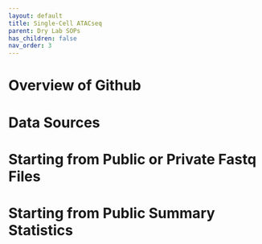 ```yaml
---
layout: default
title: Single-Cell ATACseq
parent: Dry Lab SOPs
has_children: false
nav_order: 3
---
```


# Overview of Github 

# Data Sources

# Starting from Public or Private Fastq Files

# Starting from Public Summary Statistics